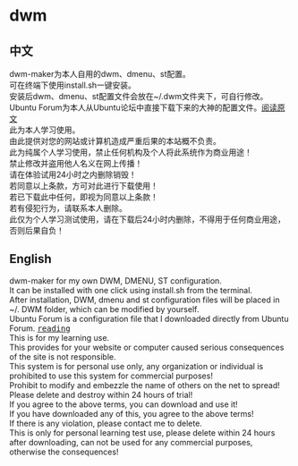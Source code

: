 # dwm
## 中文
dwm-maker为本人自用的dwm、dmenu、st配置。    
可在终端下使用install.sh一键安装。    
安装后dwm、dmenu、st配置文件会放在~/.dwm文件夹下，可自行修改。    
Ubuntu Forum为本人从Ubuntu论坛中直接下载下来的大神的配置文件。<kbd>[阅读原文](https://forum.ubuntu.org.cn/viewtopic.php?f=95&t=190788)</kbd>    
此为本人学习使用。    
由此提供对您的网站或计算机造成严重后果的本站概不负责。    
此为纯属个人学习使用，禁止任何机构及个人将此系统作为商业用途！    
禁止修改并盗用他人名义在网上传播！    
请在体验试用24小时之内删除销毁！    
若同意以上条款，方可对此进行下载使用！    
若已下载此中任何，即视为同意以上条款！    
若有侵犯行为，请联系本人删除。    
此仅为个人学习测试使用，请在下载后24小时内删除，不得用于任何商业用途，否则后果自负！    

## English
dwm-maker for my own DWM, DMENU, ST configuration.    
It can be installed with one click using install.sh from the terminal.    
After installation, DWM, dmenu and st configuration files will be placed in ~/. DWM folder, which can be modified by yourself.    
Ubuntu Forum is a configuration file that I downloaded directly from Ubuntu Forum. <kbd> [reading](https://forum.ubuntu.org.cn/viewtopic.php?f=95&t=190788)</kbd>    
This is for my learning use.    
This provides for your website or computer caused serious consequences of the site is not responsible.    
This system is for personal use only, any organization or individual is prohibited to use this system for commercial purposes!    
Prohibit to modify and embezzle the name of others on the net to spread!    
Please delete and destroy within 24 hours of trial!    
If you agree to the above terms, you can download and use it!    
If you have downloaded any of this, you agree to the above terms!    
If there is any violation, please contact me to delete.    
This is only for personal learning test use, please delete within 24 hours after downloading, can not be used for any commercial purposes, otherwise the consequences!    
